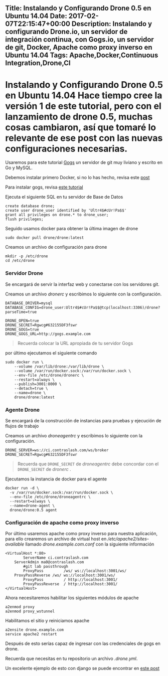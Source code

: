 Title: Instalando y Configurando Drone 0.5 en Ubuntu 14.04 
Date: 2017-02-07T22:15:47+00:00
Description: Instalando y configurando Drone.io, un servidor de integración continua, con Gogs.io, un servidor de git, Docker, Apache como proxy inverso en Ubuntu 14.04
Tags: Apache,Docker,Continuous Integration,Drone,CI
---
# Instalando y Configurando Drone 0.5 en Ubuntu 14.04 Hace tiempo cree la versión 1 de este tutorial, pero con el lanzamiento de drone 0.5, muchas cosas cambiaron, así que tomaré lo relevante de ese post con las nuevas configuraciones necesarias.

Usaremos para este tutorial [Gogs](http://gogs.io) un servidor de git muy liviano y escrito en Go y MySQL.

Debemos instalar primero Docker, si no lo has hecho, revisa este [post](http://blog.contraslash.com/instalando-docker-en-ubuntu-1404/)

Para instalar gogs, revisa [este tutorial](http://blog.contraslash.com/instalando-gogs-en-ubuntu-1404-con-apache/)

Ejecuta el siguiente SQL en tu servidor de Base de Datos

```
create database drone;
create user drone_user identified by 'Ultr4$#cUr!Pa$$'
grant all privileges on drone.* to drone_user;
flush privileges;
```

Seguido usamos docker para obtener la última imagen de drone

```
sudo docker pull drone/drone:latest
```

Creamos un archivo de configuración para drone
```
mkdir -p /etc/drone
cd /etc/drone
```

### Servidor Drone
Se encargará de servir la interfaz web y conectarse con los servidores git.

Creamos un archivo *dronerc* y escribimos lo siguiente con la configuración.

```
DATABASE_DRIVER=mysql
DATABASE_CONFIG=drone_user:Ultr4$#cUr!Pa$$@tcp(localhost:3306)/drone?parseTime=true

DRONE_OPEN=true
DRONE_SECRET=Rgwcg#632155DF3fswr
DRONE_GOGS=true
DRONE_GOGS_URL=http://gogs.example.com
```

> Recuerda colocar la URL apropiada de tu servidor Gogs

por último ejecutamos el siguiente comando

```
sudo docker run \
	--volume /var/lib/drone:/var/lib/drone \
	--volume /var/run/docker.sock:/var/run/docker.sock \
	--env-file /etc/drone/dronerc \
	--restart=always \
	--publish=3001:8000 \
	--detach=true \
	--name=drone \
	drone/drone:latest
```

### Agente Drone
Se encargará de la construcción de instancias para pruebas y ejecución de flujos de trabajo

Creamos un archivo *droneagentrc* y escribimos lo siguiente con la configuración.

```
DRONE_SERVER=ws://ci.contraslash.com/ws/broker
DRONE_SECRET=Rgwcg#632155DF3fswr
```

> Recuerda que `DRONE_SECRET` de *droneagentrc*  debe concordar con el `DRONE_SECRET` de *dronerc* .

Ejecutamos la instancia de docker para el agente

```
docker run -d \
  -v /var/run/docker.sock:/var/run/docker.sock \
  --env-file /etc/drone/droneagentrc \
  --restart=always \
  --name=drone-agent \
  drone/drone:0.5 agent
```

### Configuración de apache como proxy inverso
Por último usaremos apache como proxy inverso para nuestra aplicación, para ello crearemos un archivo de virtual host en */etc/apache2/sites-available* llamado *drone.example.com.conf* con la siguiente información

```
<VirtualHost *:80>
        ServerName ci.contraslash.com
	ServerAdmin ma0@contraslash.com
        #git lab passthrough
        ProxyPass         /ws/ ws://localhost:3001/ws/
	ProxyPassReverse /ws/ ws://localhost:3001/ws/
        ProxyPass         / http://localhost:3001/
        ProxyPassReverse  / http://localhost:3001/
</VirtualHost>
```

Ahora necesitaremos habilitar los siguientes módulos de apache

```
a2enmod proxy
a2enmod proxy_wstunnel
```

Habilitamos el sitio y reiniciamos apache
```
a2ensite drone.example.com
service apache2 restart
```

Después de esto serías capaz de ingresar con las credenciales de gogs en drone. 

Recuerda que necesitas en tu repositorio un archivo *.drone.yml*.

Un excelente ejemplo de esto con django se puede encontrar en [este post](https://codeandoando.com/integrar-django-con-droneio/)